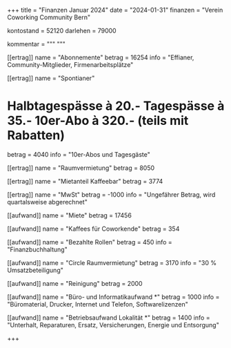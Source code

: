 +++
title = "Finanzen Januar 2024"
date = "2024-01-31"
finanzen = "Verein Coworking Community Bern"

kontostand = 52120
darlehen = 79000

kommentar = """
"""

[[ertrag]]
name = "Abonnemente"
betrag = 16254
info = "Effianer, Community-Mitglieder, Firmenarbeitsplätze"

[[ertrag]]
name = "Spontianer"
#  Halbtagespässe à 20.-   Tagespässe à 35.-   10er-Abo à 320.-  (teils mit Rabatten)
betrag = 4040
info = "10er-Abos und Tagesgäste"

[[ertrag]]
name = "Raumvermietung"
betrag = 8050

[[ertrag]]
name = "Mietanteil Kaffeebar"
betrag = 3774

[[ertrag]]
name = "MwSt"
betrag = -1000
info = "Ungefährer Betrag, wird quartalsweise abgerechnet"


[[aufwand]]
name = "Miete"
betrag = 17456

[[aufwand]]
name = "Kaffees für Coworkende"
betrag = 354

[[aufwand]]
name = "Bezahlte Rollen"
betrag = 450
info = "Finanzbuchhaltung"

[[aufwand]]
name = "Circle Raumvermietung"
betrag = 3170
info = "30 % Umsatzbeteiligung"

[[aufwand]]
name = "Reinigung"
betrag = 2000

[[aufwand]]
name = "Büro- und Informatikaufwand *"
betrag = 1000
info = "Büromaterial, Drucker, Internet und Telefon, Softwarelizenzen"

[[aufwand]]
name = "Betriebsaufwand Lokalität *"
betrag = 1400
info = "Unterhalt, Reparaturen, Ersatz, Versicherungen, Energie und Entsorgung"

+++
